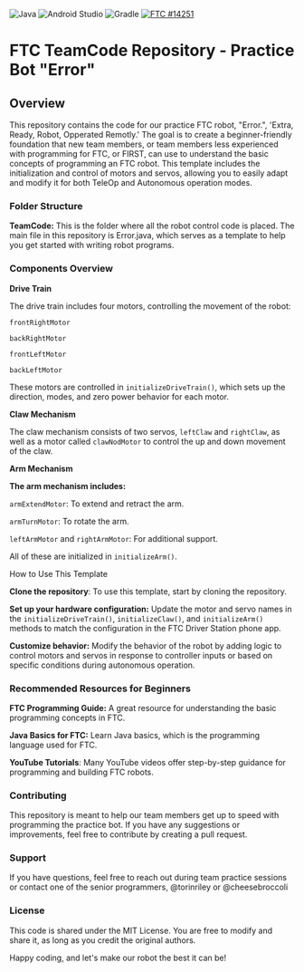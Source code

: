 ![Java](https://img.shields.io/badge/Java-007396?style=for-the-badge&logo=java&logoColor=white)
![Android Studio](https://img.shields.io/badge/Android%20Studio-3DDC84?style=for-the-badge&logo=android-studio&logoColor=white)
![Gradle](https://img.shields.io/badge/Gradle-02303A?style=for-the-badge&logo=gradle&logoColor=white)
[![FTC #14251](https://img.shields.io/badge/FTC%20Team-14251-black?style=for-the-badge)](https://github.com/CapitalRobotics)

# FTC TeamCode Repository - Practice Bot "Error"

## Overview

This repository contains the code for our practice FTC robot, "Error.", 'Extra, Ready, Robot, Opperated Remotly.' The goal is to create a beginner-friendly foundation that new team members, or team members less experienced with programming for FTC, or FIRST, can use to understand the basic concepts of programming an FTC robot. This template includes the initialization and control of motors and servos, allowing you to easily adapt and modify it for both TeleOp and Autonomous operation modes.

### Folder Structure

**TeamCode:** This is the folder where all the robot control code is placed. The main file in this repository is Error.java, which serves as a template to help you get started with writing robot programs.

### Components Overview

**Drive Train**

The drive train includes four motors, controlling the movement of the robot:

`frontRightMotor`

`backRightMotor`

`frontLeftMotor`

`backLeftMotor`

These motors are controlled in `initializeDriveTrain()`, which sets up the direction, modes, and zero power behavior for each motor.

**Claw Mechanism**

The claw mechanism consists of two servos, `leftClaw` and `rightClaw`, as well as a motor called `clawNodMotor` to control the up and down movement of the claw.

**Arm Mechanism**

**The arm mechanism includes:**

`armExtendMotor`: To extend and retract the arm.

`armTurnMotor`: To rotate the arm.

`leftArmMotor` and `rightArmMotor`: For additional support.

All of these are initialized in `initializeArm()`.

How to Use This Template

**Clone the repository**: To use this template, start by cloning the repository.

**Set up your hardware configuration:** Update the motor and servo names in the `initializeDriveTrain()`, `initializeClaw()`, and `initializeArm()` methods to match the configuration in the FTC Driver Station phone app.

**Customize behavior:** Modify the behavior of the robot by adding logic to control motors and servos in response to controller inputs or based on specific conditions during autonomous operation.

### Recommended Resources for Beginners

**FTC Programming Guide:** A great resource for understanding the basic programming concepts in FTC.

**Java Basics for FTC:** Learn Java basics, which is the programming language used for FTC.

**YouTube Tutorials**: Many YouTube videos offer step-by-step guidance for programming and building FTC robots.

### Contributing

This repository is meant to help our team members get up to speed with programming the practice bot. If you have any suggestions or improvements, feel free to contribute by creating a pull request.

### Support

If you have questions, feel free to reach out during team practice sessions or contact one of the senior programmers, @torinriley or @cheesebroccoli

### License

This code is shared under the MIT License. You are free to modify and share it, as long as you credit the original authors.

Happy coding, and let's make our robot the best it can be!

